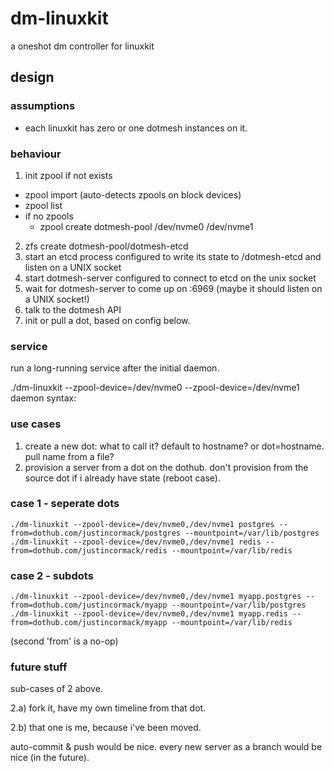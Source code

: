 # dm-linuxkit

a oneshot dm controller for linuxkit

## design

### assumptions

* each linuxkit has zero or one dotmesh instances on it.

### behaviour

1. init zpool if not exists

  - zpool import (auto-detects zpools on block devices)
  - zpool list
  - if no zpools
    - zpool create dotmesh-pool /dev/nvme0 /dev/nvme1

2. zfs create dotmesh-pool/dotmesh-etcd
3. start an etcd process configured to write its state to /dotmesh-etcd and listen on a UNIX socket
4. start dotmesh-server configured to connect to etcd on the unix socket
5. wait for dotmesh-server to come up on :6969 (maybe it should listen on a UNIX socket!)
6. talk to the dotmesh API
7. init or pull a dot, based on config below.

### service

run a long-running service after the initial daemon.

./dm-linuxkit --zpool-device=/dev/nvme0 --zpool-device=/dev/nvme1 daemon
syntax:

### use cases

1. create a new dot: what to call it? default to hostname? or dot=hostname. pull name from a file?
2. provision a server from a dot on the dothub. don't provision from the source dot if i already have state (reboot case).

### case 1 - seperate dots

```
./dm-linuxkit --zpool-device=/dev/nvme0,/dev/nvme1 postgres --from=dothub.com/justincormack/postgres --mountpoint=/var/lib/postgres
./dm-linuxkit --zpool-device=/dev/nvme0,/dev/nvme1 redis --from=dothub.com/justincormack/redis --mountpoint=/var/lib/redis
```

### case 2 - subdots
```
./dm-linuxkit --zpool-device=/dev/nvme0,/dev/nvme1 myapp.postgres --from=dothub.com/justincormack/myapp --mountpoint=/var/lib/postgres
./dm-linuxkit --zpool-device=/dev/nvme0,/dev/nvme1 myapp.redis --from=dothub.com/justincormack/myapp --mountpoint=/var/lib/redis
```

(second 'from' is a no-op)

### future stuff

sub-cases of 2 above.

2.a) fork it, have my own timeline from that dot.

2.b) that one is me, because i've been moved.

auto-commit & push would be nice.
every new server as a branch would be nice (in the future).
